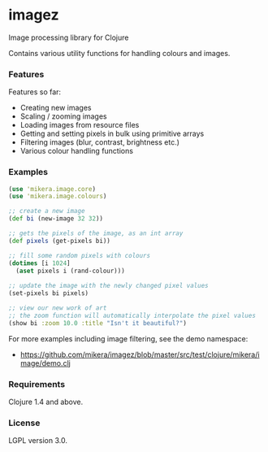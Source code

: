 imagez
======

Image processing library for Clojure

Contains various utility functions for handling colours and images.

### Features

Features so far:

- Creating new images
- Scaling / zooming images
- Loading images from resource files
- Getting and setting pixels in bulk using primitive arrays
- Filtering images (blur, contrast, brightness etc.)
- Various colour handling functions
 
### Examples

```clojure
(use 'mikera.image.core)
(use 'mikera.image.colours)

;; create a new image
(def bi (new-image 32 32))

;; gets the pixels of the image, as an int array
(def pixels (get-pixels bi))

;; fill some random pixels with colours
(dotimes [i 1024]
  (aset pixels i (rand-colour)))
  
;; update the image with the newly changed pixel values
(set-pixels bi pixels)

;; view our new work of art
;; the zoom function will automatically interpolate the pixel values
(show bi :zoom 10.0 :title "Isn't it beautiful?")
```

For more examples including image filtering, see the demo namespace:

 - https://github.com/mikera/imagez/blob/master/src/test/clojure/mikera/image/demo.clj

### Requirements

Clojure 1.4 and above.

### License

LGPL version 3.0.
